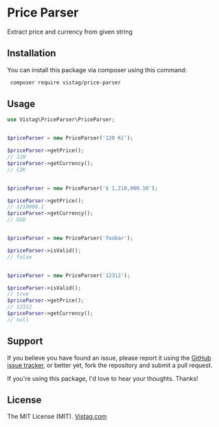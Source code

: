 # Price Parser
Extract price and currency from given string

## Installation

You can install this package via composer using this command:

``` bash
 composer require vistag/price-parser
```

## Usage

``` php
use Vistag\PriceParser\PriceParser;


$priceParser = new PriceParser('120 Kč');

$priceParser->getPrice();
// 120
$priceParser->getCurrency();
// CZK


$priceParser = new PriceParser('$ 1,210,000.10');

$priceParser->getPrice();
// 1210000.1
$priceParser->getCurrency();
// USD


$priceParser = new PriceParser('foobar');

$priceParser->isValid();
// false


$priceParser = new PriceParser('12312');

$priceParser->isValid();
// true
$priceParser->getPrice();
// 12312
$priceParser->getCurrency();
// null
```

## Support

If you believe you have found an issue, please report it using the [GitHub issue tracker](https://github.com/VistagGit/price-parser/issues), or better yet, fork the repository and submit a pull request.

If you're using this package, I'd love to hear your thoughts. Thanks!


## License

The MIT License (MIT). [Vistag.com](https://vistag.com)